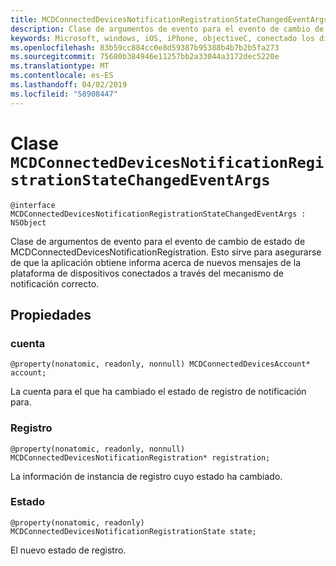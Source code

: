 ```yaml
---
title: MCDConnectedDevicesNotificationRegistrationStateChangedEventArgs
description: Clase de argumentos de evento para el evento de cambio de estado de MCDConnectedDevicesNotificationRegistration.
keywords: Microsoft, windows, iOS, iPhone, objectiveC, conectado los dispositivos, proyecto Roma
ms.openlocfilehash: 83b59cc884cc0e8d59387b95388b4b7b2b5fa273
ms.sourcegitcommit: 75680b384946e11257bb2a33044a3172dec5220e
ms.translationtype: MT
ms.contentlocale: es-ES
ms.lasthandoff: 04/02/2019
ms.locfileid: "58908447"
---
```

# <a name="class-mcdconnecteddevicesnotificationregistrationstatechangedeventargs"></a>Clase `MCDConnectedDevicesNotificationRegistrationStateChangedEventArgs` 

```
@interface MCDConnectedDevicesNotificationRegistrationStateChangedEventArgs : NSObject
```  
Clase de argumentos de evento para el evento de cambio de estado de MCDConnectedDevicesNotificationRegistration. Esto sirve para asegurarse de que la aplicación obtiene informa acerca de nuevos mensajes de la plataforma de dispositivos conectados a través del mecanismo de notificación correcto.

## <a name="properties"></a>Propiedades

### <a name="account"></a>cuenta
`@property(nonatomic, readonly, nonnull) MCDConnectedDevicesAccount* account;`

La cuenta para el que ha cambiado el estado de registro de notificación para.

### <a name="registration"></a>Registro
`@property(nonatomic, readonly, nonnull) MCDConnectedDevicesNotificationRegistration* registration;`

La información de instancia de registro cuyo estado ha cambiado.

### <a name="state"></a>Estado
`@property(nonatomic, readonly) MCDConnectedDevicesNotificationRegistrationState state;`

El nuevo estado de registro.